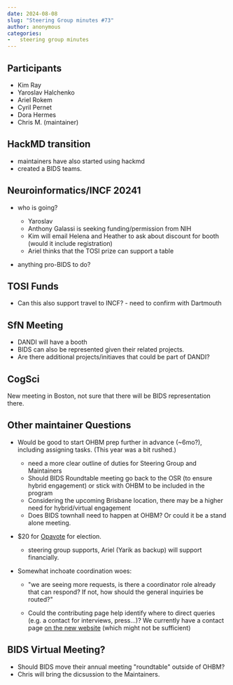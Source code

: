 ```yaml
---
date: 2024-08-08
slug: "Steering Group minutes #73"
author: anonymous
categories:
-   steering group minutes
---
```


<!-- more -->

## Participants

-   Kim Ray
-   Yaroslav Halchenko
-   Ariel Rokem
-   Cyril Pernet
-   Dora Hermes
-   Chris M. (maintainer)

## HackMD transition

-   maintainers have also started using hackmd
-   created a BIDS teams.

## Neuroinformatics/INCF 20241

-   who is going?

    -   Yaroslav
    -   Anthony Galassi is seeking funding/permission from NIH
    -   Kim will email Helena and Heather to ask about discount for booth (would it include registration)
    -   Ariel thinks that the TOSI prize can support a table

-   anything pro-BIDS to do?

## TOSI Funds

-   Can this also support travel to INCF? - need to confirm with Dartmouth

## SfN Meeting

-   DANDI will have a booth
-   BIDS can also be represented given their related projects.
-   Are there additional projects/initiaves that could be part of DANDI?

## CogSci

New meeting in Boston, not sure that there will be BIDS representation there.

## Other maintainer Questions

-   Would be good to start OHBM prep further in advance (~6mo?), including assigning tasks. (This year was a bit rushed.)
    -   need a more clear outline of duties for Steering Group and Maintainers
    -   Should BIDS Roundtable meeting go back to the OSR (to ensure hybrid engagement) or stick with OHBM to be included in the program
    -   Considering the upcoming Brisbane location, there may be a higher need for hybrid/virtual engagement
    -   Does BIDS townhall need to happen at OHBM? Or could it be a stand alone meeting.

-   $20 for [Opavote](https://opavote.com/) for election.
    -   steering group supports, Ariel (Yarik as backup) will support financially.

-   Somewhat inchoate coordination woes:

    -   "we are seeing more requests, is there a coordinator role already that can respond?
        If not, how should the general inquiries be routed?"

    -   Could the contributing page help identify where to direct queries (e.g. a contact for interviews, press...)?
        We currently have a contact page [on the new website](https://bids-website.readthedocs.io/en/latest/contact/index.html)
        (which might not be sufficient)

## BIDS Virtual Meeting?

-   Should BIDS move their annual meeting "roundtable" outside of OHBM?
-   Chris will bring the dicsussion to the Maintainers.
